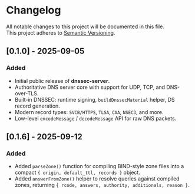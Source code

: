 # Changelog
All notable changes to this project will be documented in this file.  
This project adheres to [Semantic Versioning](https://semver.org/).

## [0.1.0] - 2025-09-05
### Added
- Initial public release of **dnssec-server**.
- Authoritative DNS server core with support for UDP, TCP, and DNS-over-TLS.
- Built-in DNSSEC: runtime signing, `buildDnssecMaterial` helper, DS record generation.
- Modern record types: `SVCB/HTTPS`, `TLSA`, `CAA`, `NSEC3`, and more.
- Low-level `encodeMessage` / `decodeMessage` API for raw DNS packets.


## [0.1.6] - 2025-09-12
### Added
- Added `parseZone()` function for compiling BIND-style zone files into a compact `{ origin, default_ttl, records }` object.
- Added `answerFromZone()` helper to resolve queries against compiled zones, returning `{ rcode, answers, authority, additionals, reason }`.
